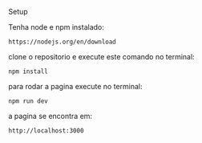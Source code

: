 Setup

Tenha node e npm instalado:
 ```
https://nodejs.org/en/download
 ```
clone o repositorio e execute este comando no terminal:
 ```
npm install
 ```
para rodar a pagina execute no terminal:
 ```
npm run dev
 ```
a pagina se encontra em:
 ```
http://localhost:3000
 ```

